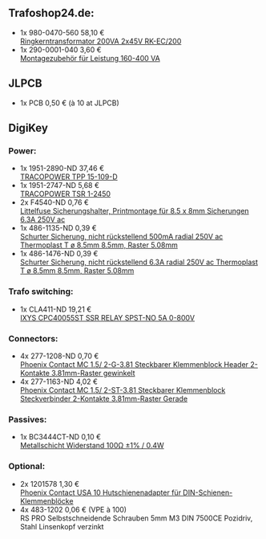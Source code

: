 ## Trafoshop24.de:
- 1x  980-0470-560    58,10 €  
  [Ringkerntransformator 200VA 2x45V RK-EC/200](https://www.trafoshop24.de/rk-transformatoren-200-va/56-ringkerntransformator-200va-2x45v-rk-ec200.html)
- 1x  290-0001-040     3,60 €  
  [Montagezubehör für Leistung 160-400 VA](https://www.trafoshop24.de/zubehor/115-montagezubehor-fur-leistung-160-400-va.html)

## JLPCB
- 1x  PCB              0,50 €  (à 10 at JLPCB)

## DigiKey
### Power:
- 1x  1951-2890-ND    37,46 €  
  [TRACOPOWER TPP 15-109-D](https://www.digikey.de/de/products/detail/traco-power/TPP-15-109-D/9565879)
- 1x  1951-2747-ND     5,68 €  
  [TRACOPOWER TSR 1-2450](https://www.digikey.de/de/products/detail/traco-power/TSR-1-2450/9383780)
- 2x  F4540-ND         0,76 €  
  [Littelfuse Sicherungshalter, Printmontage für 8.5 x 8mm Sicherungen 6.3A 250V ac](https://www.digikey.de/de/products/detail/littelfuse-inc/55900000001/2515940)
- 1x  486-1135-ND      0,39 €  
  [Schurter Sicherung, nicht rückstellend 500mA radial 250V ac Thermoplast T ø 8.5mm 8.5mm, Raster 5.08mm](https://www.digikey.de/de/products/detail/schurter-inc/0034-6612/1522934)
- 1x  486-1476-ND      0,39 €  
  [Schurter Sicherung, nicht rückstellend 6.3A radial 250V ac Thermoplast T ø 8.5mm 8.5mm, Raster 5.08mm](https://www.digikey.de/de/products/detail/schurter-inc/0034-6623/1730522)
### Trafo switching:
- 1x  CLA411-ND       19,21 €  
  [IXYS CPC40055ST SSR RELAY SPST-NO 5A 0-800V](https://www.digikey.de/de/products/detail/ixys-integrated-circuits-division/CPC40055ST/4785448)
### Connectors:
- 4x  277-1208-ND      0,70 €  
  [Phoenix Contact MC 1.5/ 2-G-3.81 Steckbarer Klemmenblock Header 2-Kontakte 3.81mm-Raster gewinkelt](https://www.digikey.de/de/products/detail/phoenix-contact/1803277/260574)
- 4x  277-1163-ND      4,02 €  
  [Phoenix Contact MC 1.5/ 2-ST-3.81 Steckbarer Klemmenblock Steckverbinder 2-Kontakte 3.81mm-Raster Gerade](https://www.digikey.de/de/products/detail/phoenix-contact/1803578/260529)
### Passives:
- 1x  BC3444CT-ND      0,10 €  
  [Metallschicht Widerstand 100Ω ±1% / 0.4W](https://www.digikey.de/de/products/detail/vishay-beyschlag-draloric-bc-components/MBA02040C1000FCT00/5062182)


### Optional:
- 2x  1201578         1,30 €  
  [Phoenix Contact USA 10 Hutschienenadapter für DIN-Schienen-Klemmenblöcke](https://www.digikey.de/de/products/detail/phoenix-contact/1201578/290934)
- 4x  483-1202        0,06 €  (VPE à 100)  
  RS PRO Selbstschneidende Schrauben 5mm M3 DIN 7500CE Pozidriv, Stahl Linsenkopf verzinkt
